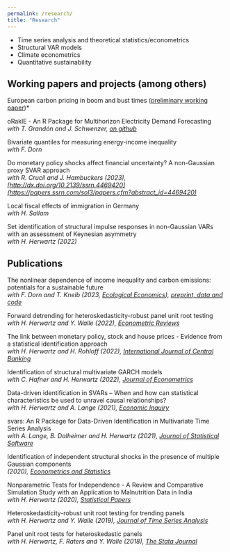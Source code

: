 ```yaml
---
permalink: /research/
title: "Research"
---
```


* Time series analysis and theoretical statistics/econometrics
* Structural VAR models  
* Climate econometrics  
* Quantitative sustainability


## Working papers and projects (among others)

European carbon pricing in boom and bust times ([preliminary working paper](https://smaxand.github.io/maxand_EUcprice.pdf))*

oRaklE - An R Package for Multihorizon Electricity Demand Forecasting  
*with T. Grandón and J. Schwenzer, [on github](https://github.com/Autarky-Power/oraklE_R)*

Bivariate quantiles for measuring energy-income inequality  
*with F. Dorn*

Do monetary policy shocks affect financial uncertainty? A non-Gaussian proxy SVAR approach  
*with R. Crucil and J. Hambuckers (2023), [http://dx.doi.org/10.2139/ssrn.4469420](https://papers.ssrn.com/sol3/papers.cfm?abstract_id=4469420)*  

Local fiscal effects of immigration in Germany  
*with H. Sallam*  

Set identification of structural impulse responses in non-Gaussian VARs with an assessment of Keynesian asymmetry  
*with H. Herwartz (2022)*   



## Publications

The nonlinear dependence of income inequality and carbon emissions: potentials for a sustainable future  
*with F. Dorn and T. Kneib (2023, [Ecological Economics](https://doi.org/10.1016/j.ecolecon.2023.108016)), [preprint, data and code](https://github.com/smaxand/Copula_GINIcarbon)*

Forward detrending for heteroskedasticity-robust panel unit root testing  
*with H. Herwartz and Y. Walle (2022), [Econometric Reviews](https://www.tandfonline.com/doi/full/10.1080/07474938.2022.2135495)*


The link between monetary policy, stock and house prices - Evidence from a statistical identification approach  
*with H. Herwartz and H. Rohloff (2022), [International Journal of Central Banking](https://www.ijcb.org/journal/ijcb22q5a3.htm)*


Identification of structural multivariate GARCH models  
*with C. Hafner and H. Herwartz (2022), [Journal of Econometrics](https://www.sciencedirect.com/science/article/pii/S0304407620302098)*


Data-driven identification in SVARs – When and how can statistical characteristics be used to unravel causal relationships?  
*with H. Herwartz and A. Lange (2021), [Economic Inquiry](https://onlinelibrary.wiley.com/doi/10.1111/ecin.13035)*


svars: An R Package for Data-Driven Identification in Multivariate Time Series Analysis  
*with A. Lange, B. Dalheimer and H. Herwartz (2021), [Journal of Statistical Software](https://www.jstatsoft.org/article/view/v097i05)*

Identification of independent structural shocks in the presence of multiple Gaussian components  
*(2020), [Econometrics and Statistics](https://www.sciencedirect.com/science/article/pii/S2452306218300923?via%3Dihub)*

Nonparametric Tests for Independence - A Review and Comparative Simulation Study with an Application to Malnutrition Data in India  
*with H. Herwartz (2020), [Statistical Papers](https://link.springer.com/article/10.1007/s00362-018-1026-9)*

Heteroskedasticity-robust unit root testing for trending panels  
*with H. Herwartz and Y. Walle (2019), [Journal of Time Series Analysis](https://onlinelibrary.wiley.com/doi/abs/10.1111/jtsa.12446)*

Panel unit root tests for heteroskedastic panels  
*with H. Herwartz, F. Raters and Y. Walle (2018), [The Stata Journal](https://www.stata-journal.com/article.html?article=st0519)*


